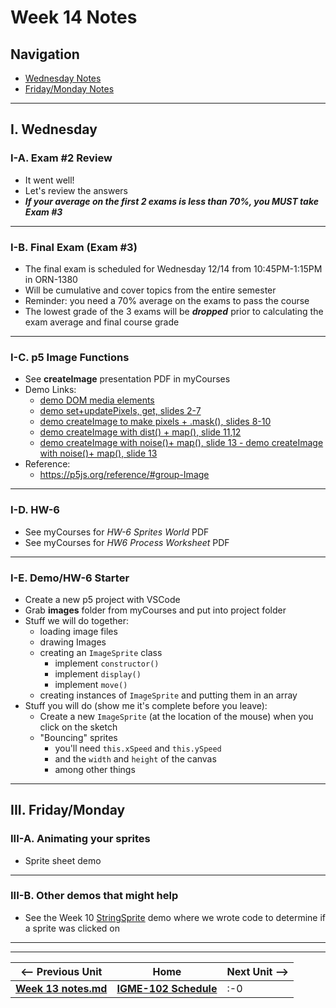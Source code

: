 # Week 14 Notes

## Navigation

- [Wednesday Notes](#wednesday)
- [Friday/Monday Notes](#friday)


<hr>


<a id="wednesday" />

## I. Wednesday

### I-A. Exam #2 Review
- It went well!
- Let's review the answers
- ***If your average on the first 2 exams is less than 70%, you MUST take Exam #3***

<hr>

### I-B. Final Exam (Exam #3)
- The final exam is scheduled for Wednesday 12/14 from 10:45PM-1:15PM in ORN-1380
- Will be cumulative and cover topics from the entire semester
- Reminder: you need a 70% average on the exams to pass the course
- The lowest grade of the 3 exams will be ***dropped*** prior to calculating the exam average and final course grade

<hr>

### I-C. p5 Image Functions
- See **createImage** presentation PDF in myCourses
- Demo Links:
  - [demo DOM media elements](https://editor.p5js.org/wmharris/sketches/puLB3Nn0G)
  - [demo set+updatePixels, get, slides 2-7](https://editor.p5js.org/wmharris/sketches/02xiOOxXn)
  - [demo createImage to make pixels + .mask(), slides 8-10](https://editor.p5js.org/wmharris/sketches/KRpHGF1iW)
  - [demo createImage with dist() + map(), slide 11,12](https://editor.p5js.org/wmharris/sketches/timp8jqFu)
  - [demo createImage with noise()+ map(), slide 13 - demo createImage with noise()+ map(), slide 13](https://editor.p5js.org/wmharris/sketches/iiyIIqotA)
- Reference:
  - https://p5js.org/reference/#group-Image

<hr>

### I-D. HW-6
- See myCourses for *HW-6 Sprites World* PDF
- See myCourses for *HW6 Process Worksheet* PDF

<hr>

### I-E. Demo/HW-6 Starter
- Create a new p5 project with VSCode
- Grab **images** folder from myCourses and put into project folder
- Stuff we will do together:
  - loading image files
  - drawing Images
  - creating an `ImageSprite` class
    - implement `constructor()`
    - implement `display()`
    - implement `move()`
  - creating instances of `ImageSprite` and putting them in an array
- Stuff you will do (show me it's complete before you leave):
  - Create a new `ImageSprite` (at the location of the mouse) when you click on the sketch
  - "Bouncing" sprites
    - you'll need `this.xSpeed` and `this.ySpeed`
    - and the `width` and `height` of the canvas
    - among other things


<hr>

<a id="friday" />

## III. Friday/Monday

### III-A. Animating your sprites
- Sprite sheet demo

<hr>

### III-B. Other demos that might help
- See the Week 10 [StringSprite](10.md#v-in-class-demo---stringsprite) demo where we wrote code to determine if a sprite was clicked on

<hr><hr>

| <-- Previous Unit | Home | Next Unit -->
| --- | --- | --- 
| [**Week 13 notes.md**](13.md)     |  [**IGME-102 Schedule**](../schedule.md) | :-0
